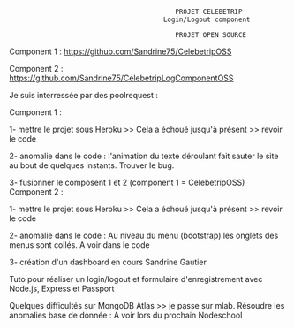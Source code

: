                                              PROJET CELEBETRIP
                                           Login/Logout component

                                              PROJET OPEN SOURCE
Component 1 : https://github.com/Sandrine75/CelebetripOSS

Component 2 : https://github.com/Sandrine75/CelebetripLogComponentOSS

Je suis interressée par des poolrequest :

Component 1 :

 1-  mettre le projet sous Heroku >> Cela a échoué jusqu'à présent >> revoir le code
 
 2-  anomalie dans le code : l'animation du texte déroulant fait sauter le site au bout de quelques instants. Trouver le bug.

 3-  fusionner le composent 1 et 2 (component 1 = CelebetripOSS)
Component 2 :

 1-  mettre le projet sous Heroku >> Cela a échoué jusqu'à présent >> revoir le code

 2-  anomalie dans le code :  Au niveau du menu (bootstrap) les onglets des menus sont collés. A voir dans le code
 
 3-  création d'un dashboard en cours
Sandrine Gautier

Tuto pour réaliser un login/logout et formulaire d'enregistrement avec Node.js, Express et Passport

Quelques difficultés sur MongoDB Atlas >> je passe sur mlab. Résoudre les anomalies base de donnée : A voir lors du prochain Nodeschool